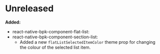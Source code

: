 # Unreleased

**Added:**

- react-native-bpk-component-flat-list:
- react-native-bpk-component-section-list:
  - Added a new `flatListSelectedItemColor` theme prop for changing the colour of the selected list item.
